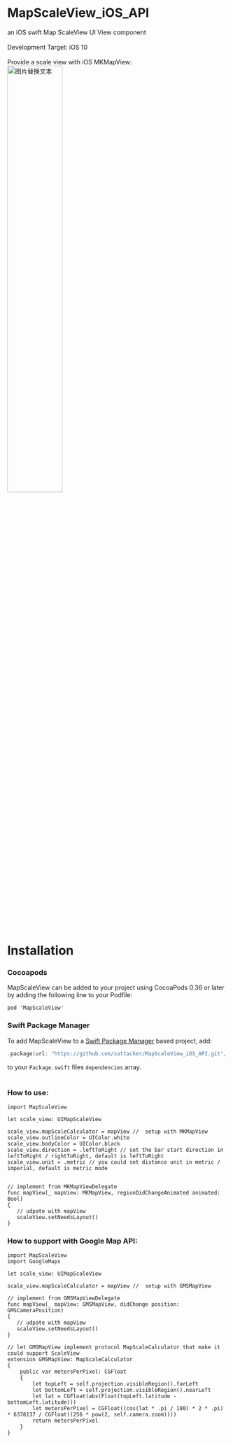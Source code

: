 # MapScaleView_iOS_API

an iOS swift Map ScaleView UI View component 
<br><br>
Development Target: iOS 10
<br><br>
Provide a scale view with iOS MKMapView:<br>
<img src="/rm_res/cut1.png" alt="图片替换文本" width="50%" height="50%" align="bottom" /><br><br>


# Installation

### Cocoapods
MapScaleView can be added to your project using CocoaPods 0.36 or later by adding the following line to your Podfile:
```
pod 'MapScaleView'
```

### Swift Package Manager
To add MapScaleView to a [Swift Package Manager](https://swift.org/package-manager/) based project, add:

```swift
.package(url: "https://github.com/xattacker/MapScaleView_iOS_API.git", .upToNextMajor(from: "1.2.0")),
```
to your `Package.swift` files `dependencies` array.
<br><br>

### How to use:

```
import MapScaleView

let scale_view: UIMapScaleView

scale_view.mapScaleCalculator = mapView //  setup with MKMapView
scale_view.outlineColor = UIColor.white
scale_view.bodyColor = UIColor.black
scale_view.direction = .leftToRight // set the bar start direction in leftToRight / rightToRight, default is leftToRight
scale_view.unit = .metric // you could set distance unit in metric / imperial, default is metric mode


// implement from MKMapViewDelegate
func mapView(_ mapView: MKMapView, regionDidChangeAnimated animated: Bool)
{
   // udpate with mapView
   scaleView.setNeedsLayout()
}
```

### How to support with Google Map API:

```
import MapScaleView
import GoogleMaps

let scale_view: UIMapScaleView

scale_view.mapScaleCalculator = mapView //  setup with GMSMapView

// implement from GMSMapViewDelegate
func mapView(_ mapView: GMSMapView, didChange position: GMSCameraPosition)
{
   // udpate with mapView
   scaleView.setNeedsLayout()
}

// let GMSMapView implement protocol MapScaleCalculator that make it could support ScaleView
extension GMSMapView: MapScaleCalculator
{
    public var metersPerPixel: CGFloat
    {
        let topLeft = self.projection.visibleRegion().farLeft
        let bottomLeft = self.projection.visibleRegion().nearLeft
        let lat = CGFloat(abs(Float(topLeft.latitude - bottomLeft.latitude)))
        let metersPerPixel = CGFloat((cos(lat * .pi / 180) * 2 * .pi) * 6378137 / CGFloat((256 * pow(2, self.camera.zoom))))
        return metersPerPixel
    }
}
```
